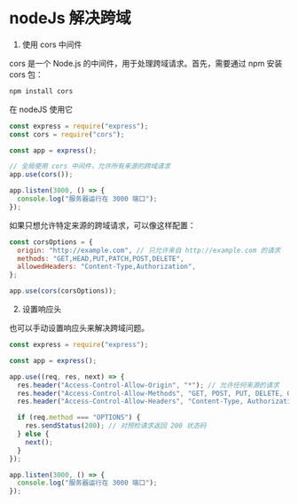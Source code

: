 # nodeJs 解决跨域

1. 使用 cors 中间件

cors 是一个 Node.js 的中间件，用于处理跨域请求。首先，需要通过 npm 安装 cors 包：

```bash
npm install cors
```

在 nodeJS 使用它

```js
const express = require("express");
const cors = require("cors");

const app = express();

// 全局使用 cors 中间件，允许所有来源的跨域请求
app.use(cors());

app.listen(3000, () => {
  console.log("服务器运行在 3000 端口");
});
```

如果只想允许特定来源的跨域请求，可以像这样配置：

```js
const corsOptions = {
  origin: "http://example.com", // 只允许来自 http://example.com 的请求
  methods: "GET,HEAD,PUT,PATCH,POST,DELETE",
  allowedHeaders: "Content-Type,Authorization",
};

app.use(cors(corsOptions));
```

2. 设置响应头

也可以手动设置响应头来解决跨域问题。

```js
const express = require("express");

const app = express();

app.use((req, res, next) => {
  res.header("Access-Control-Allow-Origin", "*"); // 允许任何来源的请求
  res.header("Access-Control-Allow-Methods", "GET, POST, PUT, DELETE, OPTIONS"); // 允许的请求方法
  res.header("Access-Control-Allow-Headers", "Content-Type, Authorization"); // 允许的请求头

  if (req.method === "OPTIONS") {
    res.sendStatus(200); // 对预检请求返回 200 状态码
  } else {
    next();
  }
});

app.listen(3000, () => {
  console.log("服务器运行在 3000 端口");
});
```
